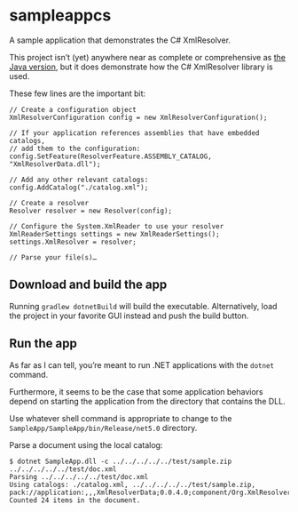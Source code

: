 # sampleappcs

A sample application that demonstrates the C# XmlResolver.

This project isn’t (yet) anywhere near as complete or comprehensive as
[the Java version](https://github.com/xmlresolver/sampleapp), but it does
demonstrate how the C# XmlResolver library is used.

These few lines are the important bit:

```
// Create a configuration object
XmlResolverConfiguration config = new XmlResolverConfiguration();

// If your application references assemblies that have embedded catalogs,
// add them to the configuration:
config.SetFeature(ResolverFeature.ASSEMBLY_CATALOG, "XmlResolverData.dll");

// Add any other relevant catalogs:
config.AddCatalog("./catalog.xml");

// Create a resolver
Resolver resolver = new Resolver(config);

// Configure the System.XmlReader to use your resolver
XmlReaderSettings settings = new XmlReaderSettings();
settings.XmlResolver = resolver;

// Parse your file(s)…
```

## Download and build the app

Running `gradlew dotnetBuild` will build the executable.
Alternatively, load the project in your favorite GUI instead and push
the build button.

## Run the app

As far as I can tell, you’re meant to run .NET applications with the `dotnet` command.

Furthermore, it seems to be the case that some application behaviors depend on starting
the application from the directory that contains the DLL.

Use whatever shell command is appropriate to change to the
`SampleApp/SampleApp/bin/Release/net5.0` directory.

Parse a document using the local catalog:

```
$ dotnet SampleApp.dll -c ../../../../../test/sample.zip ../../../../../test/doc.xml
Parsing ../../../../../test/doc.xml
Using catalogs: ./catalog.xml, ../../../../../test/sample.zip, pack://application:,,,XmlResolverData;0.0.4.0;component/Org.XmlResolver.catalog.xml
Counted 24 items in the document.
```
